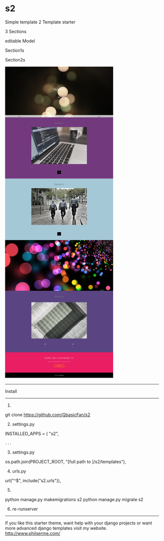 # s2
Simple template 2
Template starter

3 Sections 

editable Model


Section1s

Section2s




![alt text](https://github.com/QbasicFan/s2/blob/master/ss2.png)



*****************
Install
*****************

1)

git clone https://github.com/QbasicFan/s2 

2) settings.py

INSTALLED_APPS = (
    "s2",
    
    ...
3) settings.py

 os.path.join(PROJECT_ROOT, "[full path to ]/s2/templates"),

4) urls.py

  url("^$", include("s2.urls")),
  
5)
python manage.py makemigrations s2
python manage.py migrate s2

6) re-runserver


*****************
If you like this starter theme, want help with your django projects or want more advanced django templates visit my website. http://www.philserme.com/
